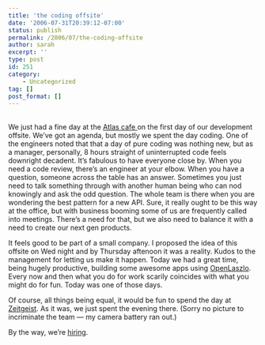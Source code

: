 ```yaml
---
title: 'the coding offsite'
date: '2006-07-31T20:39:12-07:00'
status: publish
permalink: /2006/07/the-coding-offsite
author: sarah
excerpt: ''
type: post
id: 251
category:
    - Uncategorized
tag: []
post_format: []
---
```

[](https://www.ultrasaurus.com/images/blog/atlas-offsite.png)  
We just had a fine day at the [Atlas cafe ](http://www.atlascafe.net/)on the first day of our development offsite. We’ve got an agenda, but mostly we spent the day coding. One of the engineers noted that that a day of pure coding was nothing new, but as a manager, personally, 8 hours straight of uninterrupted code feels downright decadent. It’s fabulous to have everyone close by. When you need a code review, there’s an engineer at your elbow. When you have a question, someone across the table has an answer. Sometimes you just need to talk something through with another human being who can nod knowingly and ask the odd question. The whole team is there when you are wondering the best pattern for a new API. Sure, it really ought to be this way at the office, but with business booming some of us are frequently called into meetings. There’s a need for that, but we also need to balance it with a need to create our next gen products.

It feels good to be part of a small company. I proposed the idea of this offsite on Wed night and by Thursday aftenoon it was a reality. Kudos to the management for letting us make it happen. Today we had a great time, being hugely productive, building some awesome apps using [OpenLaszlo](http://www.openlaszlo.org). Every now and then what you do for work scarily coincides with what you might do for fun. Today was one of those days.

Of course, all things being equal, it would be fun to spend the day at [Zeitgeist](http://sanfrancisco.citysearch.com/profile/868351). As it was, we just spent the evening there. (Sorry no picture to incriminate the team — my camera battery ran out.)

By the way, we’re [hiring](http://www.laszlosystems.com/company/jobs/).
